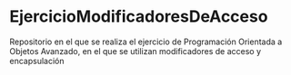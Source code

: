 # EjercicioModificadoresDeAcceso
Repositorio en el que se realiza el ejercicio de Programación Orientada a Objetos Avanzado, en el que se utilizan modificadores de acceso y encapsulación
